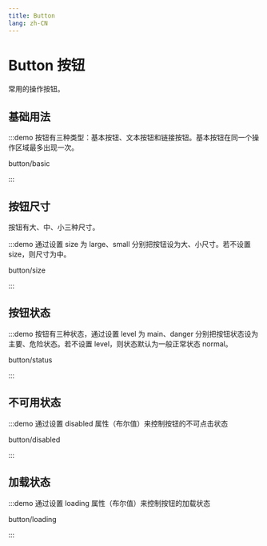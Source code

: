 ```yaml
---
title: Button
lang: zh-CN
---
```


# Button 按钮

常用的操作按钮。

## 基础用法

:::demo 按钮有三种类型：基本按钮、文本按钮和链接按钮。基本按钮在同一个操作区域最多出现一次。

button/basic

:::

## 按钮尺寸

按钮有大、中、小三种尺寸。

:::demo 通过设置 size 为 large、small 分别把按钮设为大、小尺寸。若不设置 size，则尺寸为中。

button/size

:::

## 按钮状态

:::demo 按钮有三种状态，通过设置 level 为 main、danger 分别把按钮状态设为主要、危险状态。若不设置 level，则状态默认为一般正常状态 normal。

button/status

:::

## 不可用状态

:::demo 通过设置 disabled 属性（布尔值）来控制按钮的不可点击状态

button/disabled

:::

## 加载状态

:::demo  通过设置 loading 属性（布尔值）来控制按钮的加载状态

button/loading

:::
